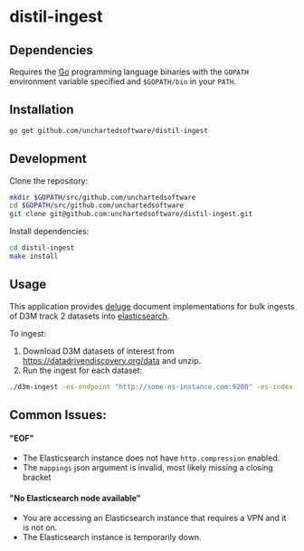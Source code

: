 # distil-ingest

## Dependencies

Requires the [Go](https://golang.org/) programming language binaries with the `GOPATH` environment variable specified and `$GOPATH/bin` in your `PATH`.

## Installation

```bash
go get github.com/unchartedsoftware/distil-ingest
```

## Development

Clone the repository:

```bash
mkdir $GOPATH/src/github.com/unchartedsoftware
cd $GOPATH/src/github.com/unchartedsoftware
git clone git@github.com:unchartedsoftware/distil-ingest.git
```

Install dependencies:

```bash
cd distil-ingest
make install
```

## Usage

This application provides [deluge](https://github.com/unchartedsoftware/deluge) document implementations for bulk ingests of D3M track 2 datasets into [elasticsearch](https://github.com/elastic/elasticsearch).

To ingest:
1.  Download D3M datasets of interest from <https://datadrivendiscovery.org/data> and unzip.
2.  Run the ingest for each dataset: 

```bash
./d3m-ingest -es-endpoint "http://some-es-instance.com:9200" -es-index "o_28" -dataset-path "/data/d3m/o_28"
```

## Common Issues:

#### "EOF"

- The Elasticsearch instance does not have `http.compression` enabled.
- The `mappings` json argument is invalid, most likely missing a closing bracket

#### "No Elasticsearch node available"

- You are accessing an Elasticsearch instance that requires a VPN and it is not on.
- The Elasticsearch instance is temporarily down.
